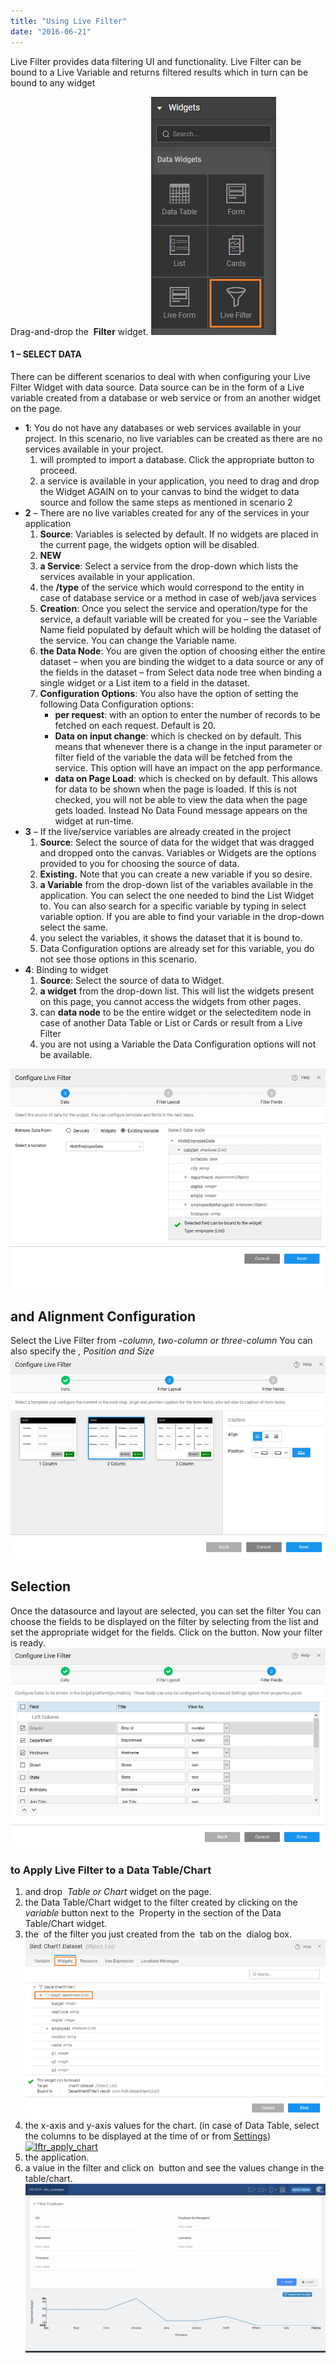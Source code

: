 ```yaml
---
title: "Using Live Filter"
date: "2016-06-21"
---
```


Live Filter provides data filtering UI and functionality. Live Filter can be bound to a Live Variable and returns filtered results which in turn can be bound to any widget

Drag-and-drop the  **Filter** widget. [![lftr_sel](../assets/lftr_sel.png)](../assets/lftr_sel.png)

#### 1 – SELECT DATA

There can be different scenarios to deal with when configuring your Live Filter Widget with data source. Data source can be in the form of a Live variable created from a database or web service or from an another widget on the page.

- **1**: You do not have any databases or web services available in your project. In this scenario, no live variables can be created as there are no services available in your project.
    1. will prompted to import a database. Click the appropriate button to proceed.
    2. a service is available in your application, you need to drag and drop the Widget AGAIN on to your canvas to bind the widget to data source and follow the same steps as mentioned in scenario 2
- **2** – There are no live variables created for any of the services in your application
    1. **Source**: Variables is selected by default. If no widgets are placed in the current page, the widgets option will be disabled.
    2. **NEW**
    3. **a Service**: Select a service from the drop-down which lists the services available in your application.
    4. the **/type** of the service which would correspond to the entity in case of database service or a method in case of web/java services
    5. **Creation**: Once you select the service and operation/type for the service, a default variable will be created for you – see the Variable Name field populated by default which will be holding the dataset of the service. You can change the Variable name.
    6. **the Data Node**: You are given the option of choosing either the entire dataset – when you are binding the widget to a data source or any of the fields in the dataset – from Select data node tree when binding a single widget or a List item to a field in the dataset.
    7. **Configuration Options**: You also have the option of setting the following Data Configuration options:
        - **per request**: with an option to enter the number of records to be fetched on each request. Default is 20.
        - **Data on input change**: which is checked on by default. This means that whenever there is a change in the input parameter or filter field of the variable the data will be fetched from the service. This option will have an impact on the app performance.
        - **data on Page Load**: which is checked on by default. This allows for data to be shown when the page is loaded. If this is not checked, you will not be able to view the data when the page gets loaded. Instead No Data Found message appears on the widget at run-time.
- **3** – If the live/service variables are already created in the project
    1. **Source**: Select the source of data for the widget that was dragged and dropped onto the canvas. Variables or Widgets are the options provided to you for choosing the source of data.
    2. **Existing.** Note that you can create a new variable if you so desire.
    3. **a Variable** from the drop-down list of the variables available in the application. You can select the one needed to bind the List Widget to. You can also search for a specific variable by typing in select variable option. If you are able to find your variable in the drop-down select the same.
    4. you select the variables, it shows the dataset that it is bound to.
    5. Data Configuration options are already set for this variable, you do not see those options in this scenario.
- **4**: Binding to widget
    1. **Source**: Select the source of data to Widget.
    2. **a widget** from the drop-down list. This will list the widgets present on this page, you cannot access the widgets from other pages.
    3. can **data node** to be the entire widget or the selecteditem node in case of another Data Table or List or Cards or result from a Live Filter
    4. you are not using a Variable the Data Configuration options will not be available.

[![lftr_data](../assets/lftr_data.png)](../assets/lftr_data.png)

## and Alignment Configuration

Select the Live Filter from _\-column, two-column or three-column_ You can also specify the _, Position and Size_ [![lftr_layout](../assets/lftr_layout.png)](../assets/lftr_layout.png)

## Selection

Once the datasource and layout are selected, you can set the filter You can choose the fields to be displayed on the filter by selecting from the list and set the appropriate widget for the fields. Click on the button. Now your filter is ready. [![lftr_fields](../assets/lftr_fields.png)](../assets/lftr_fields.png)

### to Apply Live Filter to a Data Table/Chart

1. and drop  _Table or Chart_ widget on the page.
2. the Data Table/Chart widget to the filter created by clicking on the  _variable_ button next to the  Property in the section of the Data Table/Chart widget.
3. the  of the filter you just created from the  tab on the  dialog box. [![lftr_apply_bind](../assets/lftr_apply_bind.png)](../assets/lftr_apply_bind.png)
4. the x-axis and y-axis values for the chart. (in case of Data Table, select the columns to be displayed at the time of [](/learn/using-datatable-widget/#fields)or from [Settings](/learn/howtos-datatable/#intro)) [![lftr_apply_chart](../assets/lftr_apply_chart-1024x576.png)](../assets/lftr_apply_chart.png)
5. the application.
6. a value in the filter and click on  button and see the values change in the table/chart.[![lftr_apply_run1](../assets/lftr_apply_run1-1024x576.png)](../assets/lftr_apply_run1.png)
